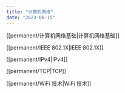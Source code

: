 ```yaml
---
title: "计算机网络"
date: "2023-06-15"
---
```


[[permanent/计算机网络基础|计算机网络基础]]

[[permanent/IEEE 802.1X|IEEE 802.1X]]

[[permanent/IPv4|IPv4]]

[[permanent/TCP|TCP]]

[[permanent/WiFi 技术|WiFi 技术]]